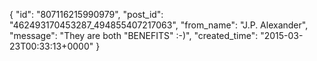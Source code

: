  {
   "id": "807116215990979",
   "post_id": "462493170453287_494855407217063",
   "from_name": "J.P. Alexander",
   "message": "They are both \"BENEFITS\" :-)",
   "created_time": "2015-03-23T00:33:13+0000"
 }
